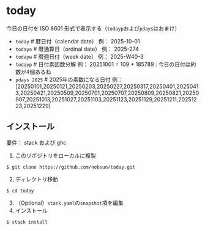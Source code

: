 # today
今日の日付を ISO 8601 形式で表示する（`todayp`および`pdays`はおまけ）

- `today`   # 暦日付（calendar date） 例： 2025-10-01
- `todayo`  # 暦通算日（ordinal date） 例： 2025-274
- `todayw`  # 暦週日付（week date） 例： 2025-W40-3
- `todayp`  # 日付素因数分解  例： 20251001 = 109 * 185789 : 今日の日付は約数が4個あるね
- `pdays 2025` # 2025年の素数になる日付  例： [20250101,20250121,20250203,20250227,20250317,20250401,20250413,20250421,20250509,20250701,20250707,20250809,20250821,20250907,20251013,20251027,20251103,20251123,20251129,20251211,20251223,20251229]

## インストール

要件： stack および ghc

1. このリポジトリをローカルに複製
```
$ git clone https://github.com/nobsun/today.git
```
2. ディレクトリ移動
```
$ cd today
```
3. （Optional）`stack.yaml`の`snapshot`項を編集
4. インストール
```
$ stack install
```

